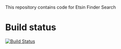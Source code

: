 This repository contains code for Etsin Finder Search

# Build status

[![Build Status](https://travis-ci.org/CSCfi/etsin-finder-search.svg?branch=test)](https://travis-ci.org/CSCfi/etsin-finder-search)
